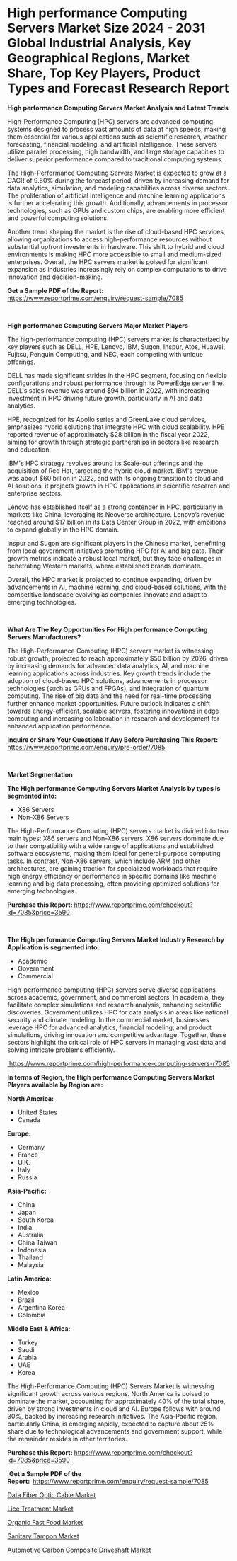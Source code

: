 <p><h1>High performance Computing Servers Market Size 2024 - 2031 Global Industrial Analysis, Key Geographical Regions, Market Share, Top Key Players, Product Types and Forecast Research Report</h1></p><p><strong>High performance Computing Servers Market Analysis and Latest Trends</strong></p>
<p><p>High-Performance Computing (HPC) servers are advanced computing systems designed to process vast amounts of data at high speeds, making them essential for various applications such as scientific research, weather forecasting, financial modeling, and artificial intelligence. These servers utilize parallel processing, high bandwidth, and large storage capacities to deliver superior performance compared to traditional computing systems. </p><p>The High-Performance Computing Servers Market is expected to grow at a CAGR of 9.60% during the forecast period, driven by increasing demand for data analytics, simulation, and modeling capabilities across diverse sectors. The proliferation of artificial intelligence and machine learning applications is further accelerating this growth. Additionally, advancements in processor technologies, such as GPUs and custom chips, are enabling more efficient and powerful computing solutions. </p><p>Another trend shaping the market is the rise of cloud-based HPC services, allowing organizations to access high-performance resources without substantial upfront investments in hardware. This shift to hybrid and cloud environments is making HPC more accessible to small and medium-sized enterprises. Overall, the HPC servers market is poised for significant expansion as industries increasingly rely on complex computations to drive innovation and decision-making.</p></p>
<p><strong>Get a Sample PDF of the Report:&nbsp;</strong> <a href="https://www.reportprime.com/enquiry/request-sample/7085">https://www.reportprime.com/enquiry/request-sample/7085</a></p>
<p>&nbsp;</p>
<p><strong>High performance Computing Servers Major Market Players</strong></p>
<p><p>The high-performance computing (HPC) servers market is characterized by key players such as DELL, HPE, Lenovo, IBM, Sugon, Inspur, Atos, Huawei, Fujitsu, Penguin Computing, and NEC, each competing with unique offerings. </p><p>DELL has made significant strides in the HPC segment, focusing on flexible configurations and robust performance through its PowerEdge server line. DELL's sales revenue was around $94 billion in 2022, with increasing investment in HPC driving future growth, particularly in AI and data analytics.</p><p>HPE, recognized for its Apollo series and GreenLake cloud services, emphasizes hybrid solutions that integrate HPC with cloud scalability. HPE reported revenue of approximately $28 billion in the fiscal year 2022, aiming for growth through strategic partnerships in sectors like research and education.</p><p>IBM's HPC strategy revolves around its Scale-out offerings and the acquisition of Red Hat, targeting the hybrid cloud market. IBM's revenue was about $60 billion in 2022, and with its ongoing transition to cloud and AI solutions, it projects growth in HPC applications in scientific research and enterprise sectors.</p><p>Lenovo has established itself as a strong contender in HPC, particularly in markets like China, leveraging its Neoverse architecture. Lenovo’s revenue reached around $17 billion in its Data Center Group in 2022, with ambitions to expand globally in the HPC domain.</p><p>Inspur and Sugon are significant players in the Chinese market, benefitting from local government initiatives promoting HPC for AI and big data. Their growth metrics indicate a robust local market, but they face challenges in penetrating Western markets, where established brands dominate.</p><p>Overall, the HPC market is projected to continue expanding, driven by advancements in AI, machine learning, and cloud-based solutions, with the competitive landscape evolving as companies innovate and adapt to emerging technologies.</p></p>
<p>&nbsp;</p>
<p><strong>What Are The Key Opportunities For High performance Computing Servers Manufacturers?</strong></p>
<p><p>The High-Performance Computing (HPC) servers market is witnessing robust growth, projected to reach approximately $50 billion by 2026, driven by increasing demands for advanced data analytics, AI, and machine learning applications across industries. Key growth trends include the adoption of cloud-based HPC solutions, advancements in processor technologies (such as GPUs and FPGAs), and integration of quantum computing. The rise of big data and the need for real-time processing further enhance market opportunities. Future outlook indicates a shift towards energy-efficient, scalable servers, fostering innovations in edge computing and increasing collaboration in research and development for enhanced application performance.</p></p>
<p><strong>Inquire or Share Your Questions If Any Before Purchasing This Report:</strong> <a href="https://www.reportprime.com/enquiry/pre-order/7085">https://www.reportprime.com/enquiry/pre-order/7085</a></p>
<p>&nbsp;</p>
<p><strong>Market Segmentation</strong></p>
<p><strong>The High performance Computing Servers Market Analysis by types is segmented into:</strong></p>
<p><ul><li>X86 Servers</li><li>Non-X86 Servers</li></ul></p>
<p><p>The High-Performance Computing (HPC) servers market is divided into two main types: X86 servers and Non-X86 servers. X86 servers dominate due to their compatibility with a wide range of applications and established software ecosystems, making them ideal for general-purpose computing tasks. In contrast, Non-X86 servers, which include ARM and other architectures, are gaining traction for specialized workloads that require high energy efficiency or performance in specific domains like machine learning and big data processing, often providing optimized solutions for emerging technologies.</p></p>
<p><strong>Purchase this Report:&nbsp;</strong><a href="https://www.reportprime.com/checkout?id=7085&price=3590">https://www.reportprime.com/checkout?id=7085&price=3590</a></p>
<p>&nbsp;</p>
<p><strong>The High performance Computing Servers Market Industry Research by Application is segmented into:</strong></p>
<p><ul><li>Academic</li><li>Government</li><li>Commercial</li></ul></p>
<p><p>High-performance computing (HPC) servers serve diverse applications across academic, government, and commercial sectors. In academia, they facilitate complex simulations and research analysis, enhancing scientific discoveries. Government utilizes HPC for data analysis in areas like national security and climate modeling. In the commercial market, businesses leverage HPC for advanced analytics, financial modeling, and product simulations, driving innovation and competitive advantage. Together, these sectors highlight the critical role of HPC servers in managing vast data and solving intricate problems efficiently.</p></p>
<p><a href="https://www.reportprime.com/high-performance-computing-servers-r7085">&nbsp;https://www.reportprime.com/high-performance-computing-servers-r7085</a></p>
<p><strong>In terms of Region, the High performance Computing Servers Market Players available by Region are:</strong></p>
<p>
    <p> <strong> North America: </strong>
        <ul>
            <li>United States</li>
            <li>Canada</li>
        </ul>
        </p> 
    <p> <strong> Europe: </strong>
        <ul>
            <li>Germany</li>
            <li>France</li>
            <li>U.K.</li>
            <li>Italy</li>
            <li>Russia</li>
        </ul>
        </p> 
    <p> <strong> Asia-Pacific: </strong>
        <ul>
            <li>China</li>
            <li>Japan</li>
            <li>South Korea</li>
            <li>India</li>
            <li>Australia</li>
            <li>China Taiwan</li>
            <li>Indonesia</li>
            <li>Thailand</li>
            <li>Malaysia</li>
        </ul>
        </p> 
    <p> <strong> Latin America: </strong>
        <ul>
            <li>Mexico</li>
            <li>Brazil</li>
            <li>Argentina Korea</li>
            <li>Colombia</li>
        </ul>
        </p> 
    <p> <strong> Middle East & Africa: </strong>
        <ul>
            <li>Turkey</li>
            <li>Saudi</li>
            <li>Arabia</li>
            <li>UAE</li>
            <li>Korea</li>
        </ul>
    </p>
    </p>
<p><p>The High-Performance Computing (HPC) Servers Market is witnessing significant growth across various regions. North America is poised to dominate the market, accounting for approximately 40% of the total share, driven by strong investments in cloud and AI. Europe follows with around 30%, backed by increasing research initiatives. The Asia-Pacific region, particularly China, is emerging rapidly, expected to capture about 25% share due to technological advancements and government support, while the remainder resides in other territories.</p></p>
<p><strong>Purchase this Report: </strong><a href="https://www.reportprime.com/checkout?id=7085&price=3590">https://www.reportprime.com/checkout?id=7085&price=3590</a></p>
<p>&nbsp;<strong>Get a Sample PDF of the Report:&nbsp;&nbsp;</strong><a href="https://www.reportprime.com/enquiry/request-sample/7085">https://www.reportprime.com/enquiry/request-sample/7085</a></p>
<p><strong></strong></p>
<p><p><a href="https://github.com/mahnoor2003/Market-Research-Report-List-6/blob/main/data-fiber-optic-cable-market.md">Data Fiber Optic Cable Market</a></p><p><a href="https://medium.com/@karianerice/strategic-market-insights-navigating-the-global-lice-treatment-market-landscape-2024-2031-f479c11b51c8">Lice Treatment Market</a></p><p><a href="https://www.linkedin.com/pulse/organic-fast-food-market-trends-analysis-opportunities-dnyyc?trackingId=TUm%2FS2HwSMOO29chKVpVlQ%3D%3D">Organic Fast Food Market</a></p><p><a href="https://medium.com/@crystalwastonh89/sanitary-tampon-market-2024-2031-industry-insights-and-investment-opportunities-c64cd7c866db">Sanitary Tampon Market</a></p><p><a href="https://issuu.com/reportprime-2/docs/automotive-carbon-composite-drivesh_cccd7c0f1f323d">Automotive Carbon Composite Driveshaft Market</a></p></p>